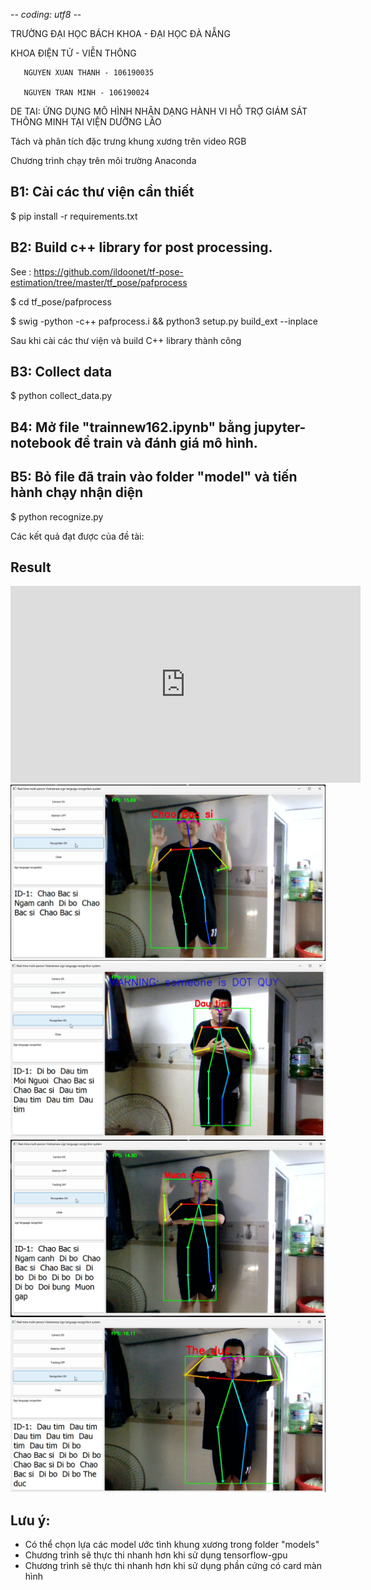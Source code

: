 -*- coding: utf8 -*-

TRƯỜNG ĐẠI HỌC BÁCH KHOA - ĐẠI HỌC ĐÀ NẴNG

KHOA ĐIỆN TỬ - VIỄN THÔNG

       NGUYEN XUAN THANH - 106190035
       
       NGUYEN TRAN MINH - 106190024
       
DE TAI: ỨNG DỤNG MÔ HÌNH NHẬN DẠNG HÀNH VI HỖ TRỢ GIÁM SÁT THÔNG MINH TẠI VIỆN DƯỠNG LÃO

Tách và phân tích đặc trưng khung xương trên video RGB


Chương trình chạy trên môi trường Anaconda

## B1: Cài các thư viện cần thiết

$ pip install -r requirements.txt

## B2: Build c++ library for post processing. 

See : https://github.com/ildoonet/tf-pose-estimation/tree/master/tf_pose/pafprocess

$ cd tf_pose/pafprocess

$ swig -python -c++ pafprocess.i && python3 setup.py build_ext --inplace

Sau khi cài các thư viện và build C++ library thành công


## B3: Collect data

$ python collect_data.py

## B4: Mở file "trainnew162.ipynb" bằng jupyter-notebook để train và đánh giá mô hình.

## B5: Bỏ file đã train vào folder "model" và tiến hành chạy nhận diện

$ python recognize.py

Các kết quả đạt được của đề tài:

## Result

<iframe width="560" height="315" src="https://youtu.be/K2OVymWRZcQ" frameborder="0" allow="accelerometer; autoplay; encrypted-media; gyroscope; picture-in-picture" allowfullscreen></iframe>

<img src="Image/ChaoBacSi.png">

<img src="Image/Dautim.png">

<img src="Image/Muongap.png">

<img src="Image/Theduc.png">

## Lưu ý: 
- Có thể chọn lựa các model ước tình khung xương trong folder "models"
- Chương trình sẽ thực thi nhanh hơn khi sử dụng tensorflow-gpu
- Chương trình sẽ thực thi nhanh hơn khi sử dụng phần cứng có card màn hình
